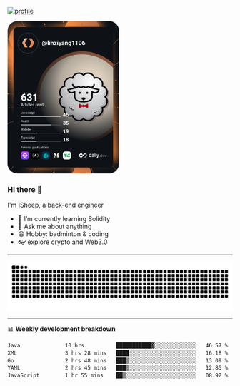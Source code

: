 [![profile](https://user-images.githubusercontent.com/54968314/208005045-e4b42f3b-833d-4242-bfcc-e764865553a2.svg)](https://www.calligrapher.ai/)

<a href="https://app.daily.dev/linziyang1106"><img src="/devcard.png" width="250" alt="ISheep's Dev Card"/></a>

### Hi there 🐏

I'm ISheep, a back-end engineer

- 🔭 I’m currently learning Solidity
- 💬 Ask me about anything
- 😄 Hobby: badminton & coding
- 👓 explore crypto and Web3.0

-------

![](https://raw.githubusercontent.com/ISheepp/ISheepp/output/github-contribution-grid-snake.svg)

-------

📊 **Weekly development breakdown**
<!--START_SECTION:waka-->

```txt
Java              10 hrs          ███████████▓░░░░░░░░░░░░░   46.57 %
XML               3 hrs 28 mins   ████░░░░░░░░░░░░░░░░░░░░░   16.18 %
Go                2 hrs 48 mins   ███▒░░░░░░░░░░░░░░░░░░░░░   13.09 %
YAML              2 hrs 45 mins   ███▒░░░░░░░░░░░░░░░░░░░░░   12.85 %
JavaScript        1 hr 55 mins    ██▒░░░░░░░░░░░░░░░░░░░░░░   08.92 %
```

<!--END_SECTION:waka-->
